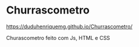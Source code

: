  # Churrascometro

 https://duduhenriquemg.github.io/Churrascometro/ <br>
 
 Churascometro feito com Js, HTML e CSS
